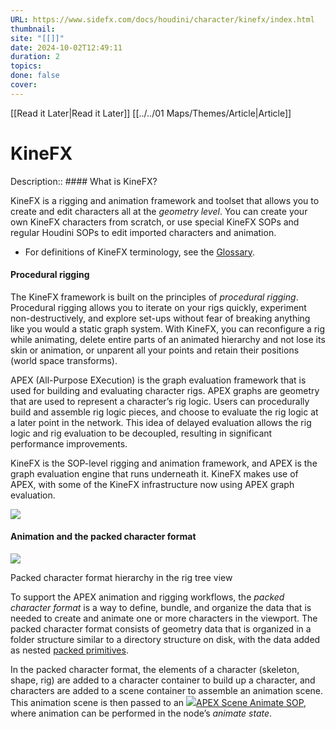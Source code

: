 ```yaml
---
URL: https://www.sidefx.com/docs/houdini/character/kinefx/index.html
thumbnail: 
site: "[[]]"
date: 2024-10-02T12:49:11
duration: 2
topics: 
done: false
cover: 
---
```

[[Read it Later|Read it Later]] [[../../01 Maps/Themes/Article|Article]] 
# KineFX

Description:: #### What is KineFX?

KineFX is a rigging and animation framework and toolset that allows you to create and edit characters all at the *geometry level*. You can create your own KineFX characters from scratch, or use special KineFX SOPs and regular Houdini SOPs to edit imported characters and animation.

-   For definitions of KineFX terminology, see the [Glossary](https://www.sidefx.com/docs/houdini/character/kinefx/glossary.html).
    

#### Procedural rigging

The KineFX framework is built on the principles of *procedural rigging*. Procedural rigging allows you to iterate on your rigs quickly, experiment non-destructively, and explore set-ups without fear of breaking anything like you would a static graph system. With KineFX, you can reconfigure a rig while animating, delete entire parts of an animated hierarchy and not lose its skin or animation, or unparent all your points and retain their positions (world space transforms).

APEX (All-Purpose EXecution) is the graph evaluation framework that is used for building and evaluating character rigs. APEX graphs are geometry that are used to represent a character’s rig logic. Users can procedurally build and assemble rig logic pieces, and choose to evaluate the rig logic at a later point in the network. This idea of delayed evaluation allows the rig logic and rig evaluation to be decoupled, resulting in significant performance improvements.

KineFX is the SOP-level rigging and animation framework, and APEX is the graph evaluation engine that runs underneath it. KineFX makes use of APEX, with some of the KineFX infrastructure now using APEX graph evaluation.

![](https://www.sidefx.com/docs/houdini/images/char/kinefx_apex.jpg)

#### Animation and the packed character format

![](https://www.sidefx.com/docs/houdini/images/char/kinefx_packedcharformat_levels.png)

Packed character format hierarchy in the rig tree view

To support the APEX animation and rigging workflows, the *packed character format* is a way to define, bundle, and organize the data that is needed to create and animate one or more characters in the viewport. The packed character format consists of geometry data that is organized in a folder structure similar to a directory structure on disk, with the data added as nested [packed primitives](https://www.sidefx.com/docs/houdini/model/packed.html).

In the packed character format, the elements of a character (skeleton, shape, rig) are added to a character container to build up a character, and characters are added to a scene container to assemble an animation scene. This animation scene is then passed to an [![](https://www.sidefx.com/docs/houdini/icons/SOP/apex-sceneanimate.svg)APEX Scene Animate SOP](https://www.sidefx.com/docs/houdini/nodes/sop/apex--sceneanimate.html "Edits the animation on an APEX scene."), where animation can be performed in the node’s *animate state*.

